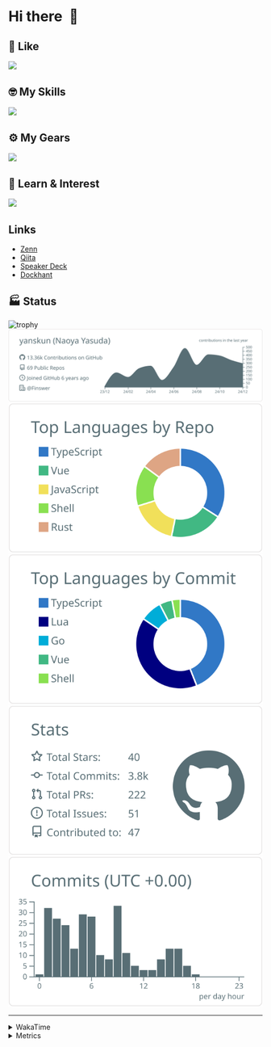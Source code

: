 # Hi there&nbsp; :wave:

## 💌 Like
<img src="https://go-skill-icons.vercel.app/api/icons?i=github" />

## 🤓 My Skills
<img src="https://go-skill-icons.vercel.app/api/icons?i=js,ts,vue,nuxtjs,react,nextjs,go,lua,git" />

## ⚙️ My Gears
<img src="https://go-skill-icons.vercel.app/api/icons?i=neovim,vscode,githubcopilot,alacritty,tmux" />

## 📖 Learn & Interest
<img src="https://go-skill-icons.vercel.app/api/icons?i=rust,deno,css,zig,playwright,githubactions,storybook,netlify,eslint" />

## Links
- [Zenn](https://zenn.dev/yanskun)
- [Qiita](https://qiita.com/yanskun)
- [Speaker Deck](https://speakerdeck.com/yanskun)
- [Dockhant](https://www.dockhunt.com/users/yanskun)

<!-- https://github.com/ryo-ma/github-profile-trophy -->

## 🏭 Status

<img src="https://github-profile-trophy.vercel.app/?username=yanskun&theme=onedark&row=1" alt="trophy">

<!-- https://github.com/vn7n24fzkq/github-profile-summary-cards -->
<picture>
  <source media="(prefers-color-scheme: dark)" srcset="https://raw.githubusercontent.com/yanskun/yanskun/master/profile-summary-card-output/nord_dark/0-profile-details.svg">
 <img src="https://raw.githubusercontent.com/yanskun/yanskun/master/profile-summary-card-output/default/0-profile-details.svg">
</picture>
<br>
<picture>
  <source media="(prefers-color-scheme: dark)" srcset="https://raw.githubusercontent.com/yanskun/yanskun/master/profile-summary-card-output/nord_dark/1-repos-per-language.svg">
 <img src="https://raw.githubusercontent.com/yanskun/yanskun/master/profile-summary-card-output/default/1-repos-per-language.svg">
</picture>
<picture>
  <source media="(prefers-color-scheme: dark)" srcset="https://raw.githubusercontent.com/yanskun/yanskun/master/profile-summary-card-output/nord_dark/2-most-commit-language.svg">
 <img src="https://raw.githubusercontent.com/yanskun/yanskun/master/profile-summary-card-output/default/2-most-commit-language.svg">
</picture>
<br>
<picture>
  <source media="(prefers-color-scheme: dark)" srcset="https://raw.githubusercontent.com/yanskun/yanskun/master/profile-summary-card-output/nord_dark/3-stats.svg">
 <img src="https://raw.githubusercontent.com/yanskun/yanskun/master/profile-summary-card-output/default/3-stats.svg">
</picture>
<picture>
  <source media="(prefers-color-scheme: dark)" srcset="https://raw.githubusercontent.com/yanskun/yanskun/master/profile-summary-card-output/nord_dark/4-productive-time.svg">
 <img src="https://raw.githubusercontent.com/yanskun/yanskun/master/profile-summary-card-output/default/4-productive-time.svg">
</picture>

---

<details>
  <summary>WakaTime</summary>
<!--START_SECTION:waka-->
![Code Time](http://img.shields.io/badge/Code%20Time-1%2C655%20hrs%2015%20mins-blue)

**🐱 My GitHub Data** 

> 📦 143.9 kB Used in GitHub's Storage 
 > 
> 🏆 3,358 Contributions in the Year 2024
 > 
> 💼 Opted to Hire
 > 
> 📜 127 Public Repositories 
 > 
> 🔑 4 Private Repositories 
 > 
**I'm an Early 🐤** 

```text
🌞 Morning                8501 commits        ████░░░░░░░░░░░░░░░░░░░░░   14.71 % 
🌆 Daytime                32300 commits       ██████████████░░░░░░░░░░░   55.91 % 
🌃 Evening                13431 commits       ██████░░░░░░░░░░░░░░░░░░░   23.25 % 
🌙 Night                  3540 commits        ██░░░░░░░░░░░░░░░░░░░░░░░   06.13 % 
```
📅 **I'm Most Productive on Tuesday** 

```text
Monday                   8474 commits        ████░░░░░░░░░░░░░░░░░░░░░   14.67 % 
Tuesday                  12136 commits       █████░░░░░░░░░░░░░░░░░░░░   21.01 % 
Wednesday                11432 commits       █████░░░░░░░░░░░░░░░░░░░░   19.79 % 
Thursday                 11271 commits       █████░░░░░░░░░░░░░░░░░░░░   19.51 % 
Friday                   9147 commits        ████░░░░░░░░░░░░░░░░░░░░░   15.83 % 
Saturday                 2145 commits        █░░░░░░░░░░░░░░░░░░░░░░░░   03.71 % 
Sunday                   3167 commits        █░░░░░░░░░░░░░░░░░░░░░░░░   05.48 % 
```


📊 **This Week I Spent My Time On** 

```text
🕑︎ Time Zone: Asia/Tokyo

💬 Programming Languages: 
TypeScript               22 hrs 33 mins      ██████████████████████░░░   88.01 % 
JSON                     49 mins             █░░░░░░░░░░░░░░░░░░░░░░░░   03.20 % 
Markdown                 39 mins             █░░░░░░░░░░░░░░░░░░░░░░░░   02.54 % 
Other                    31 mins             █░░░░░░░░░░░░░░░░░░░░░░░░   02.03 % 
Lua                      17 mins             ░░░░░░░░░░░░░░░░░░░░░░░░░   01.17 % 

🔥 Editors: 
Neovim                   25 hrs 14 mins      █████████████████████████   98.47 % 
VS Code                  23 mins             ░░░░░░░░░░░░░░░░░░░░░░░░░   01.53 % 

💻 Operating System: 
Mac                      25 hrs 38 mins      █████████████████████████   100.00 % 
```


 Last Updated on 24/12/2024 06:19:25 UTC
<!--END_SECTION:waka-->
</details>

<details>
  <summary>Metrics</summary>
  <img src="https://github.com/yanskun/yanskun/blob/main/github-metrics.svg" alt="Metrics">
</details>
